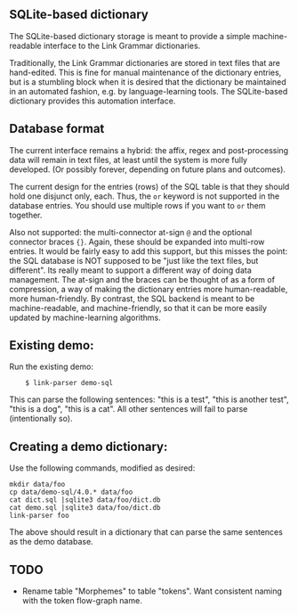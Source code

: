 
SQLite-based dictionary
-----------------------

The SQLite-based dictionary storage is meant to provide a simple
machine-readable interface to the Link Grammar dictionaries.

Traditionally, the Link Grammar dictionaries are stored in text files
that are hand-edited. This is fine for manual maintenance of the
dictionary entries, but is a stumbling block when it is desired that
the dictionary be maintained in an automated fashion, e.g. by
language-learning tools.  The SQLite-based dictionary provides this
automation interface.

Database format
---------------
The current interface remains a hybrid: the affix, regex and
post-processing data will remain in text files, at least until the
system is more fully developed. (Or possibly forever, depending on
future plans and outcomes).

The current design for the entries (rows) of the SQL table is that
they should hold one disjunct only, each.  Thus, the `or` keyword
is not supported in the database entries. You should use multiple
rows if you want to `or` them together.

Also not supported: the multi-connector at-sign `@` and the optional
connector braces `{}`.  Again, these should be expanded into multi-row
entries.  It would be fairly easy to add this support, but this misses
the point: the SQL database is NOT supposed to be "just like the text
files, but different". Its really meant to support a different way of
doing data management. The at-sign and the braces can be thought of as
a form of compression, a way of making the dictionary entries more
human-readable, more human-friendly. By contrast, the SQL backend is
meant to be machine-readable, and machine-friendly, so that it can be
more easily updated by machine-learning algorithms.

Existing demo:
--------------
Run the existing demo:
```
    $ link-parser demo-sql
```
This can parse the following sentences: "this is a test", "this is
another test", "this is a dog", "this is a cat". All other sentences
will fail to parse (intentionally so).

Creating a demo dictionary:
---------------------------
Use the following commands, modified as desired:
```
mkdir data/foo
cp data/demo-sql/4.0.* data/foo
cat dict.sql |sqlite3 data/foo/dict.db
cat demo.sql |sqlite3 data/foo/dict.db
link-parser foo
```
The above should result in a dictionary that can parse the same sentences
as the demo database.

TODO
----
* Rename table "Morphemes" to table "tokens".  Want consistent naming
  with the token flow-graph name.
